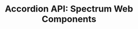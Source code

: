 ---
layout: api.njk
title: 'Accordion API: Spectrum Web Components'
displayName: Accordion
componentName: accordion
tags:
  - component-api
---